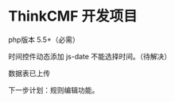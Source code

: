 ThinkCMF 开发项目
===============
php版本 5.5+（必需）

时间控件动态添加 js-date 不能选择时间。（待解决）

数据表已上传

下一步计划：规则编辑功能。
 




